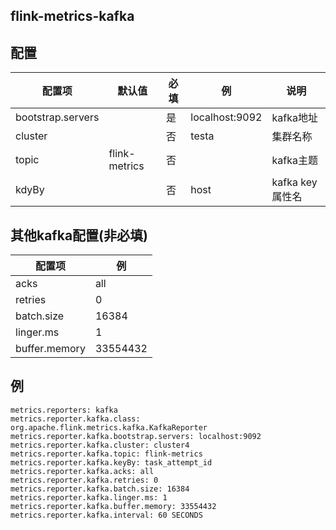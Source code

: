## flink-metrics-kafka

## 配置
| 配置项| 默认值| 必填| 例| 说明 |
| --- | --- | ---| ---| --- |
| bootstrap.servers| | 是 | localhost:9092| kafka地址 |
| cluster| | 否 | testa | 集群名称 |
| topic| flink-metrics | 否 | | kafka主题 |
| kdyBy| | 否 | host | kafka key属性名 |

## 其他kafka配置(非必填)
| 配置项| 例|
| --- | ---|
| acks| all | 
| retries| 0 | 
| batch.size| 16384 | 
| linger.ms| 1 | 
| buffer.memory| 33554432 |


## 例
```
metrics.reporters: kafka
metrics.reporter.kafka.class: org.apache.flink.metrics.kafka.KafkaReporter
metrics.reporter.kafka.bootstrap.servers: localhost:9092
metrics.reporter.kafka.cluster: cluster4
metrics.reporter.kafka.topic: flink-metrics
metrics.reporter.kafka.keyBy: task_attempt_id
metrics.reporter.kafka.acks: all
metrics.reporter.kafka.retries: 0
metrics.reporter.kafka.batch.size: 16384
metrics.reporter.kafka.linger.ms: 1
metrics.reporter.kafka.buffer.memory: 33554432
metrics.reporter.kafka.interval: 60 SECONDS
``` 